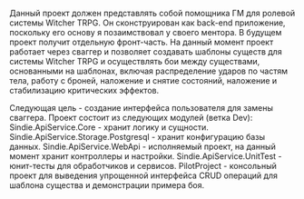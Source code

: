 Данный проект должен представлять собой помощника ГМ для ролевой системы Witcher TRPG. Он сконструирован как back-end приложение, поскольку его основу я позаимствовал у своего ментора. В будущем проект получит отдельную фронт-часть.
На данный момент проект работает через сваггер и позволяет создавать шаблоны существ для системы Witcher TRPG и осуществлять бои между существами, основанными на шаблонах, включая распределение ударов по частям тела, работу с броней, наложение и снятие состояний, наложение и стабилизацию критических эффектов.

Следующая цель - создание интерфейса пользователя для замены сваггера.
Проект состоит из следующих модулей (ветка Dev):
Sindie.ApiService.Core - хранит логику и сущности.
Sindie.ApiService.Storage.Postgresql - хранит конфигурацию базы данных.
Sindie.ApiService.WebApi - исполняемый проект, на данный момент хранит контроллеры и настройки.
Sindie.ApiService.UnitTest - юнит-тесты для обработчиков и сервисов.
PilotProject - консольный проект для выведения упрощенной интерфейса CRUD операций для шаблона существа и демонстрации примера боя.
